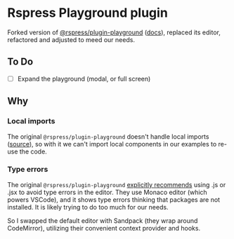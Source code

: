 # Rspress Playground plugin

Forked version of [@rspress/plugin-playground](https://github.com/web-infra-dev/rspress/tree/main/packages/plugin-playground) ([docs](https://rspress.dev/plugin/official-plugins/playground)), replaced its editor, refactored and adjusted to meed our needs.

## To Do

- [ ] Expand the playground (modal, or full screen)

## Why

### Local imports

The original `@rspress/plugin-playground` doesn't handle local imports ([source](https://github.com/web-infra-dev/rspress/blob/main/packages/plugin-playground/src/cli/utils.ts#L16)), so with it we can't import local components in our examples to re-use the code.

### Type errors

The original `@rspress/plugin-playground` [explicitly recommends](https://rspress.dev/plugin/official-plugins/playground#internal-components) using .js or .jsx to avoid type errors in the editor. They use Monaco editor (which powers VSCode), and it shows type errors thinking that packages are not installed. It is likely trying to do too much for our needs.

So I swapped the default editor with Sandpack (they wrap around CodeMirror), utilizing their convenient context provider and hooks.
